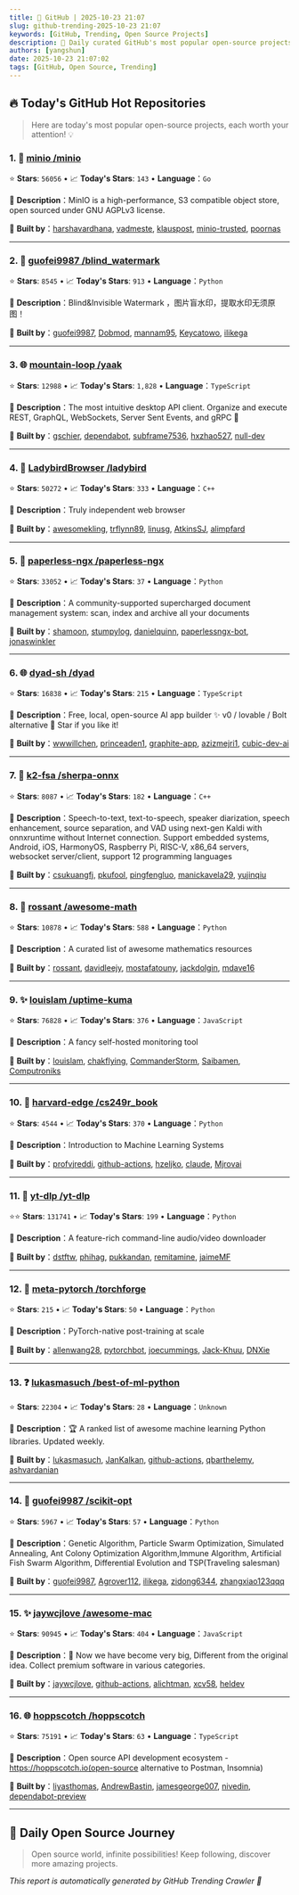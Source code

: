 ```yaml
---
title: 🚀 GitHub | 2025-10-23 21:07
slug: github-trending-2025-10-23 21:07
keywords: [GitHub, Trending, Open Source Projects]
description: 🌟 Daily curated GitHub's most popular open-source projects to help you stay on the pulse of technology!
authors: [yangshun]
date: 2025-10-23 21:07:02
tags: [GitHub, Open Source, Trending]
---
```


## 🔥 Today's GitHub Hot Repositories

> Here are today's most popular open-source projects, each worth your attention! 💡

### 1. 🚦 [minio /minio](https://github.com/minio/minio)

⭐ **Stars**: `56056`   •   📈 **Today's Stars**: `143`   •   **Language**：`Go`

📝 **Description**：MinIO is a high-performance, S3 compatible object store, open sourced under GNU AGPLv3 license.

🤝 **Built by**：[harshavardhana](https://github.com/harshavardhana), [vadmeste](https://github.com/vadmeste), [klauspost](https://github.com/klauspost), [minio-trusted](https://github.com/minio-trusted), [poornas](https://github.com/poornas)

---

### 2. 🐍 [guofei9987 /blind_watermark](https://github.com/guofei9987/blind_watermark)

⭐ **Stars**: `8545`   •   📈 **Today's Stars**: `913`   •   **Language**：`Python`

📝 **Description**：Blind&Invisible Watermark ，图片盲水印，提取水印无须原图！

🤝 **Built by**：[guofei9987](https://github.com/guofei9987), [Dobmod](https://github.com/Dobmod), [mannam95](https://github.com/mannam95), [Keycatowo](https://github.com/Keycatowo), [ilikega](https://github.com/ilikega)

---

### 3. 🌐 [mountain-loop /yaak](https://github.com/mountain-loop/yaak)

⭐ **Stars**: `12988`   •   📈 **Today's Stars**: `1,828`   •   **Language**：`TypeScript`

📝 **Description**：The most intuitive desktop API client. Organize and execute REST, GraphQL, WebSockets, Server Sent Events, and gRPC 🦬

🤝 **Built by**：[gschier](https://github.com/gschier), [dependabot](https://github.com/dependabot), [subframe7536](https://github.com/subframe7536), [hxzhao527](https://github.com/hxzhao527), [null-dev](https://github.com/null-dev)

---

### 4. 🔧 [LadybirdBrowser /ladybird](https://github.com/LadybirdBrowser/ladybird)

⭐ **Stars**: `50272`   •   📈 **Today's Stars**: `333`   •   **Language**：`C++`

📝 **Description**：Truly independent web browser

🤝 **Built by**：[awesomekling](https://github.com/awesomekling), [trflynn89](https://github.com/trflynn89), [linusg](https://github.com/linusg), [AtkinsSJ](https://github.com/AtkinsSJ), [alimpfard](https://github.com/alimpfard)

---

### 5. 🐍 [paperless-ngx /paperless-ngx](https://github.com/paperless-ngx/paperless-ngx)

⭐ **Stars**: `33052`   •   📈 **Today's Stars**: `37`   •   **Language**：`Python`

📝 **Description**：A community-supported supercharged document management system: scan, index and archive all your documents

🤝 **Built by**：[shamoon](https://github.com/shamoon), [stumpylog](https://github.com/stumpylog), [danielquinn](https://github.com/danielquinn), [paperlessngx-bot](https://github.com/paperlessngx-bot), [jonaswinkler](https://github.com/jonaswinkler)

---

### 6. 🌐 [dyad-sh /dyad](https://github.com/dyad-sh/dyad)

⭐ **Stars**: `16838`   •   📈 **Today's Stars**: `215`   •   **Language**：`TypeScript`

📝 **Description**：Free, local, open-source AI app builder ✨ v0 / lovable / Bolt alternative 🌟 Star if you like it!

🤝 **Built by**：[wwwillchen](https://github.com/wwwillchen), [princeaden1](https://github.com/princeaden1), [graphite-app](https://github.com/graphite-app), [azizmejri1](https://github.com/azizmejri1), [cubic-dev-ai](https://github.com/cubic-dev-ai)

---

### 7. 🔧 [k2-fsa /sherpa-onnx](https://github.com/k2-fsa/sherpa-onnx)

⭐ **Stars**: `8087`   •   📈 **Today's Stars**: `182`   •   **Language**：`C++`

📝 **Description**：Speech-to-text, text-to-speech, speaker diarization, speech enhancement, source separation, and VAD using next-gen Kaldi with onnxruntime without Internet connection. Support embedded systems, Android, iOS, HarmonyOS, Raspberry Pi, RISC-V, x86_64 servers, websocket server/client, support 12 programming languages

🤝 **Built by**：[csukuangfj](https://github.com/csukuangfj), [pkufool](https://github.com/pkufool), [pingfengluo](https://github.com/pingfengluo), [manickavela29](https://github.com/manickavela29), [yujinqiu](https://github.com/yujinqiu)

---

### 8. 🐍 [rossant /awesome-math](https://github.com/rossant/awesome-math)

⭐ **Stars**: `10878`   •   📈 **Today's Stars**: `588`   •   **Language**：`Python`

📝 **Description**：A curated list of awesome mathematics resources

🤝 **Built by**：[rossant](https://github.com/rossant), [davidleejy](https://github.com/davidleejy), [mostafatouny](https://github.com/mostafatouny), [jackdolgin](https://github.com/jackdolgin), [mdave16](https://github.com/mdave16)

---

### 9. ✨ [louislam /uptime-kuma](https://github.com/louislam/uptime-kuma)

⭐ **Stars**: `76828`   •   📈 **Today's Stars**: `376`   •   **Language**：`JavaScript`

📝 **Description**：A fancy self-hosted monitoring tool

🤝 **Built by**：[louislam](https://github.com/louislam), [chakflying](https://github.com/chakflying), [CommanderStorm](https://github.com/CommanderStorm), [Saibamen](https://github.com/Saibamen), [Computroniks](https://github.com/Computroniks)

---

### 10. 🐍 [harvard-edge /cs249r_book](https://github.com/harvard-edge/cs249r_book)

⭐ **Stars**: `4544`   •   📈 **Today's Stars**: `370`   •   **Language**：`Python`

📝 **Description**：Introduction to Machine Learning Systems

🤝 **Built by**：[profvjreddi](https://github.com/profvjreddi), [github-actions](https://github.com/github-actions), [hzeljko](https://github.com/hzeljko), [claude](https://github.com/claude), [Mjrovai](https://github.com/Mjrovai)

---

### 11. 🐍 [yt-dlp /yt-dlp](https://github.com/yt-dlp/yt-dlp)

⭐⭐ **Stars**: `131741`   •   📈 **Today's Stars**: `199`   •   **Language**：`Python`

📝 **Description**：A feature-rich command-line audio/video downloader

🤝 **Built by**：[dstftw](https://github.com/dstftw), [phihag](https://github.com/phihag), [pukkandan](https://github.com/pukkandan), [remitamine](https://github.com/remitamine), [jaimeMF](https://github.com/jaimeMF)

---

### 12. 🐍 [meta-pytorch /torchforge](https://github.com/meta-pytorch/torchforge)

⭐ **Stars**: `215`   •   📈 **Today's Stars**: `50`   •   **Language**：`Python`

📝 **Description**：PyTorch-native post-training at scale

🤝 **Built by**：[allenwang28](https://github.com/allenwang28), [pytorchbot](https://github.com/pytorchbot), [joecummings](https://github.com/joecummings), [Jack-Khuu](https://github.com/Jack-Khuu), [DNXie](https://github.com/DNXie)

---

### 13. ❓ [lukasmasuch /best-of-ml-python](https://github.com/lukasmasuch/best-of-ml-python)

⭐ **Stars**: `22304`   •   📈 **Today's Stars**: `28`   •   **Language**：`Unknown`

📝 **Description**：🏆 A ranked list of awesome machine learning Python libraries. Updated weekly.

🤝 **Built by**：[lukasmasuch](https://github.com/lukasmasuch), [JanKalkan](https://github.com/JanKalkan), [github-actions](https://github.com/github-actions), [qbarthelemy](https://github.com/qbarthelemy), [ashvardanian](https://github.com/ashvardanian)

---

### 14. 🐍 [guofei9987 /scikit-opt](https://github.com/guofei9987/scikit-opt)

⭐ **Stars**: `5967`   •   📈 **Today's Stars**: `57`   •   **Language**：`Python`

📝 **Description**：Genetic Algorithm, Particle Swarm Optimization, Simulated Annealing, Ant Colony Optimization Algorithm,Immune Algorithm, Artificial Fish Swarm Algorithm, Differential Evolution and TSP(Traveling salesman)

🤝 **Built by**：[guofei9987](https://github.com/guofei9987), [Agrover112](https://github.com/Agrover112), [ilikega](https://github.com/ilikega), [zidong6344](https://github.com/zidong6344), [zhangxiao123qqq](https://github.com/zhangxiao123qqq)

---

### 15. ✨ [jaywcjlove /awesome-mac](https://github.com/jaywcjlove/awesome-mac)

⭐ **Stars**: `90945`   •   📈 **Today's Stars**: `404`   •   **Language**：`JavaScript`

📝 **Description**： Now we have become very big, Different from the original idea. Collect premium software in various categories.

🤝 **Built by**：[jaywcjlove](https://github.com/jaywcjlove), [github-actions](https://github.com/github-actions), [alichtman](https://github.com/alichtman), [xcv58](https://github.com/xcv58), [heldev](https://github.com/heldev)

---

### 16. 🌐 [hoppscotch /hoppscotch](https://github.com/hoppscotch/hoppscotch)

⭐ **Stars**: `75191`   •   📈 **Today's Stars**: `63`   •   **Language**：`TypeScript`

📝 **Description**：Open source API development ecosystem -https://hoppscotch.io(open-source alternative to Postman, Insomnia)

🤝 **Built by**：[liyasthomas](https://github.com/liyasthomas), [AndrewBastin](https://github.com/AndrewBastin), [jamesgeorge007](https://github.com/jamesgeorge007), [nivedin](https://github.com/nivedin), [dependabot-preview](https://github.com/dependabot-preview)

---

## 🌈 Daily Open Source Journey

> Open source world, infinite possibilities! Keep following, discover more amazing projects.

*This report is automatically generated by GitHub Trending Crawler 🤖*
